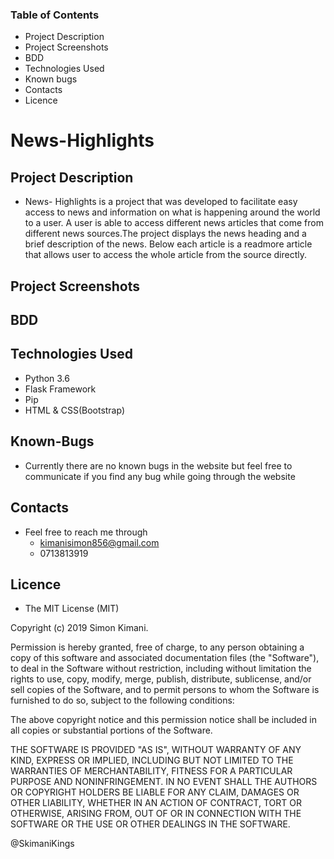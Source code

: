 ### Table of Contents

- Project Description
- Project Screenshots
- BDD
- Technologies Used
- Known bugs
- Contacts
- Licence

# News-Highlights

## Project Description

- News- Highlights is a project that was developed to facilitate easy access to news and information on what is happening around the world to a user. A user is able to access different news articles that come from different news sources.The project displays the news heading and a brief description of the news. Below each article is a readmore article that allows user to access the whole article from the source directly.

## Project Screenshots

## BDD

## Technologies Used

- Python 3.6
- Flask Framework
- Pip
- HTML & CSS(Bootstrap)

## Known-Bugs

- Currently there are no known bugs in the website but feel free to communicate if you find any bug while going through the website

## Contacts

- Feel free to reach me through
  - kimanisimon856@gmail.com
  - 0713813919
## Licence 
- The MIT License (MIT)

Copyright (c) 2019 Simon Kimani.

Permission is hereby granted, free of charge, to any person obtaining a copy of this software and associated documentation files (the "Software"), to deal in the Software without restriction, including without limitation the rights to use, copy, modify, merge, publish, distribute, sublicense, and/or sell copies of the Software, and to permit persons to whom the Software is furnished to do so, subject to the following conditions:

The above copyright notice and this permission notice shall be included in all copies or substantial portions of the Software.

THE SOFTWARE IS PROVIDED "AS IS", WITHOUT WARRANTY OF ANY KIND, EXPRESS OR IMPLIED, INCLUDING BUT NOT LIMITED TO THE WARRANTIES OF MERCHANTABILITY, FITNESS FOR A PARTICULAR PURPOSE AND NONINFRINGEMENT. IN NO EVENT SHALL THE AUTHORS OR COPYRIGHT HOLDERS BE LIABLE FOR ANY CLAIM, DAMAGES OR OTHER LIABILITY, WHETHER IN AN ACTION OF CONTRACT, TORT OR OTHERWISE, ARISING FROM, OUT OF OR IN CONNECTION WITH THE SOFTWARE OR THE USE OR OTHER DEALINGS IN THE SOFTWARE.

@SkimaniKings
